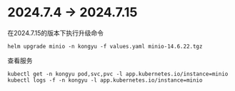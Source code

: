 

# 2024.7.4 -> 2024.7.15

在2024.7.15的版本下执行升级命令

```
helm upgrade minio -n kongyu -f values.yaml minio-14.6.22.tgz
```

查看服务

```shell
kubectl get -n kongyu pod,svc,pvc -l app.kubernetes.io/instance=minio
kubectl logs -f -n kongyu -l app.kubernetes.io/instance=minio
```

